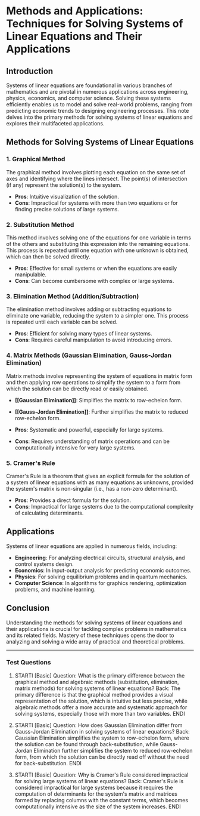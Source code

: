 # Methods and Applications: Techniques for Solving Systems of Linear Equations and Their Applications

## Introduction

Systems of linear equations are foundational in various branches of mathematics and are pivotal in numerous applications across engineering, physics, economics, and computer science. Solving these systems efficiently enables us to model and solve real-world problems, ranging from predicting economic trends to designing engineering processes. This note delves into the primary methods for solving systems of linear equations and explores their multifaceted applications.

## Methods for Solving Systems of Linear Equations

### 1. Graphical Method

The graphical method involves plotting each equation on the same set of axes and identifying where the lines intersect. The point(s) of intersection (if any) represent the solution(s) to the system.

- **Pros**: Intuitive visualization of the solution.
- **Cons**: Impractical for systems with more than two equations or for finding precise solutions of large systems.

### 2. Substitution Method

This method involves solving one of the equations for one variable in terms of the others and substituting this expression into the remaining equations. This process is repeated until one equation with one unknown is obtained, which can then be solved directly.

- **Pros**: Effective for small systems or when the equations are easily manipulable.
- **Cons**: Can become cumbersome with complex or large systems.

### 3. Elimination Method (Addition/Subtraction)

The elimination method involves adding or subtracting equations to eliminate one variable, reducing the system to a simpler one. This process is repeated until each variable can be solved.

- **Pros**: Efficient for solving many types of linear systems.
- **Cons**: Requires careful manipulation to avoid introducing errors.

### 4. Matrix Methods (Gaussian Elimination, Gauss-Jordan Elimination)

Matrix methods involve representing the system of equations in matrix form and then applying row operations to simplify the system to a form from which the solution can be directly read or easily obtained.

- **[[Gaussian Elimination]]**: Simplifies the matrix to row-echelon form.
- **[[Gauss-Jordan Elimination]]**: Further simplifies the matrix to reduced row-echelon form.

- **Pros**: Systematic and powerful, especially for large systems.
- **Cons**: Requires understanding of matrix operations and can be computationally intensive for very large systems.

### 5. Cramer's Rule

Cramer's Rule is a theorem that gives an explicit formula for the solution of a system of linear equations with as many equations as unknowns, provided the system's matrix is non-singular (i.e., has a non-zero determinant).

- **Pros**: Provides a direct formula for the solution.
- **Cons**: Impractical for large systems due to the computational complexity of calculating determinants.

## Applications

Systems of linear equations are applied in numerous fields, including:

- **Engineering**: For analyzing electrical circuits, structural analysis, and control systems design.
- **Economics**: In input-output analysis for predicting economic outcomes.
- **Physics**: For solving equilibrium problems and in quantum mechanics.
- **Computer Science**: In algorithms for graphics rendering, optimization problems, and machine learning.

## Conclusion

Understanding the methods for solving systems of linear equations and their applications is crucial for tackling complex problems in mathematics and its related fields. Mastery of these techniques opens the door to analyzing and solving a wide array of practical and theoretical problems.

---

### Test Questions

1. STARTI [Basic] Question: What is the primary difference between the graphical method and algebraic methods (substitution, elimination, matrix methods) for solving systems of linear equations? Back: The primary difference is that the graphical method provides a visual representation of the solution, which is intuitive but less precise, while algebraic methods offer a more accurate and systematic approach for solving systems, especially those with more than two variables. ENDI

2. STARTI [Basic] Question: How does Gaussian Elimination differ from Gauss-Jordan Elimination in solving systems of linear equations? Back: Gaussian Elimination simplifies the system to row-echelon form, where the solution can be found through back-substitution, while Gauss-Jordan Elimination further simplifies the system to reduced row-echelon form, from which the solution can be directly read off without the need for back-substitution. ENDI

3. STARTI [Basic] Question: Why is Cramer's Rule considered impractical for solving large systems of linear equations? Back: Cramer's Rule is considered impractical for large systems because it requires the computation of determinants for the system's matrix and matrices formed by replacing columns with the constant terms, which becomes computationally intensive as the size of the system increases. ENDI